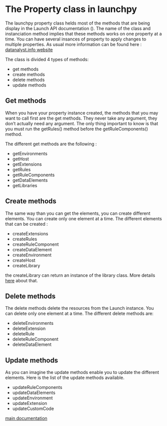 # The Property class in launchpy

The launchpy property class helds most of the methods that are being display in the Launch API documentation ().
The name of the class and instanciation method implies that these methods works on one property at a time.
You can have several insances of property to apply changes to multiple properties.
As usual more information can be found here : [datanalyst.info website](https://www.datanalyst.info/category/python/launch-api/?camp=referral~github~launchpy-doc)

The class is divided 4 types of methods:

* get methods
* create methods
* delete methods
* update methods

## Get methods

When you have your property instance created, the methods that you may want to call first are the get methods. They never take any argument, they don’t actually need any argument.
The only thing important to know is that you must run the getRules() method before the getRuleComponents() method.

The different get methods are the following :

* getEnvironments
* getHost
* getExtensions
* getRules
* getRuleComponents
* getDataElements
* getLibraries

## Create methods

The same way than you can get the elements, you can create different elements.
You can create only one element at a time.
The different elements that can be created :

* createExtensions
* createRules
* createRuleComponent
* createDataElement
* createEnvironment
* createHost
* createLibrary

the createLibrary can return an instance of the library class. More details [here](./library.md) about that.

## Delete methods

The delete methods delete the resources from the Launch instance.
You can delete only one element at a time.
The different delete methods are:

* deleteEnvironments
* deleteExtension
* deleteRule
* deleteRuleComponent
* deleteDataElement

## Update methods

As you can imagine the update methods enable you to update the different elements.
Here is the list of the update methods available.

* updateRuleComponents
* updateDataElements
* updateEnvironment
* updateExtension
* updateCustomCode

[main documentation](./main.md)
